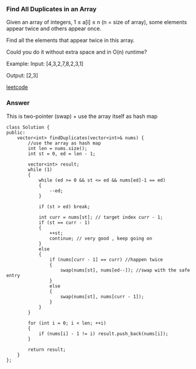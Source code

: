 ### Find All Duplicates in an Array
Given an array of integers, 1 ≤ a[i] ≤ n (n = size of array), some elements appear twice and others appear once.

Find all the elements that appear twice in this array.

Could you do it without extra space and in O(n) runtime?

Example:
Input:
[4,3,2,7,8,2,3,1]

Output:
[2,3]

[leetcode](https://leetcode.com/problems/find-all-duplicates-in-an-array/description/)

### Answer
This is two-pointer (swap) + use the array itself as hash map

	class Solution {
	public:
	    vector<int> findDuplicates(vector<int>& nums) {
	        //use the array as hash map
	        int len = nums.size();
	        int st = 0, ed = len - 1;
	        
	        vector<int> result;
	        while (1)
	        {
	            while (ed >= 0 && st <= ed && nums[ed]-1 == ed)
	            {
	                --ed;
	            }
	            
	            if (st > ed) break;
	            
	            int curr = nums[st]; // target index curr - 1;
	            if (st == curr - 1) 
	            {
	                ++st;
	                continue; // very good , keep going on
	            }
	            else
	            {
	                if (nums[curr - 1] == curr) //happen twice
	                {
	                    swap(nums[st], nums[ed--]); //swap with the safe entry
	                }
	                else
	                {
	                    swap(nums[st], nums[curr - 1]);
	                }
	            }
	        }
	        
	        for (int i = 0; i < len; ++i)
	        {
	            if (nums[i] - 1 != i) result.push_back(nums[i]);
	        }
	        
	        return result;
	    }
	};